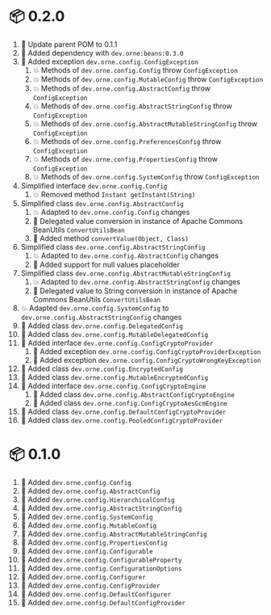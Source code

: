 # :package: 0.2.0

01. :wrench: Update parent POM to 0.1.1
01. :wrench: Added dependency with `dev.orne:beans:0.3.0`
01. :gift: Added exception `dev.orne.config.ConfigException`
    01. :boom: Methods of `dev.orne.config.Config` throw `ConfigException`
    01. :boom: Methods of `dev.orne.config.MutableConfig` throw `ConfigException`
    01. :boom: Methods of `dev.orne.config.AbstractConfig` throw `ConfigException`
    01. :boom: Methods of `dev.orne.config.AbstractStringConfig` throw `ConfigException`
    01. :boom: Methods of `dev.orne.config.AbstractMutableStringConfig` throw `ConfigException`
    01. :boom: Methods of `dev.orne.config.PreferencesConfig` throw `ConfigException`
    01. :boom: Methods of `dev.orne.config.PropertiesConfig` throw `ConfigException`
    01. :boom: Methods of `dev.orne.config.SystemConfig` throw `ConfigException`
01. Simplified interface `dev.orne.config.Config`
    01. :boom: Removed method `Instant getInstant(String)`
01. Simplified class  `dev.orne.config.AbstractConfig`
    01. :boom: Adapted to `dev.orne.config.Config` changes
    01. :gift: Delegated value conversion in instance of Apache Commons BeanUtils `ConvertUtilsBean`
    01. :gift: Added method `convertValue(Object, Class)`
01. Simplified class `dev.orne.config.AbstractStringConfig`
    01. :boom: Adapted to `dev.orne.config.AbstractConfig` changes
    01. :gift: Added support for null values placeholder
01. Simplified class `dev.orne.config.AbstractMutableStringConfig`
    01. :boom: Adapted to `dev.orne.config.AbstractStringConfig` changes
    01. :gift: Delegated value to String conversion in instance of Apache Commons BeanUtils `ConvertUtilsBean`
01. :boom: Adapted `dev.orne.config.SystemConfig` to `dev.orne.config.AbstractStringConfig` changes
01. :gift: Added class `dev.orne.config.DelegatedConfig`
01. :gift: Added class `dev.orne.config.MutableDelegatedConfig`
01. :gift: Added interface `dev.orne.config.ConfigCryptoProvider`
    01. :gift: Added exception `dev.orne.config.ConfigCryptoProviderException`
    01. :gift: Added exception `dev.orne.config.ConfigCryptoWrongKeyException`
01. :gift: Added class `dev.orne.config.EncryptedConfig`
01. :gift: Added class `dev.orne.config.MutableEncryptedConfig`
01. :gift: Added interface `dev.orne.config.ConfigCryptoEngine`
    01. :gift: Added class `dev.orne.config.AbstractConfigCryptoEngine`
    01. :gift: Added class `dev.orne.config.ConfigCryptoAesGcmEngine`
01. :gift: Added class `dev.orne.config.DefaultConfigCryptoProvider`
01. :gift: Added class `dev.orne.config.PooledConfigCryptoProvider`

# :package: 0.1.0

01. :gift: Added `dev.orne.config.Config`
01. :gift: Added `dev.orne.config.AbstractConfig`
01. :gift: Added `dev.orne.config.HierarchicalConfig`
01. :gift: Added `dev.orne.config.AbstractStringConfig`
01. :gift: Added `dev.orne.config.SystemConfig`
01. :gift: Added `dev.orne.config.MutableConfig`
01. :gift: Added `dev.orne.config.AbstractMutableStringConfig`
01. :gift: Added `dev.orne.config.PropertiesConfig`
01. :gift: Added `dev.orne.config.Configurable`
01. :gift: Added `dev.orne.config.ConfigurableProperty`
01. :gift: Added `dev.orne.config.ConfigurationOptions`
01. :gift: Added `dev.orne.config.Configurer`
01. :gift: Added `dev.orne.config.ConfigProvider`
01. :gift: Added `dev.orne.config.DefaultConfigurer`
01. :gift: Added `dev.orne.config.DefaultConfigProvider`
